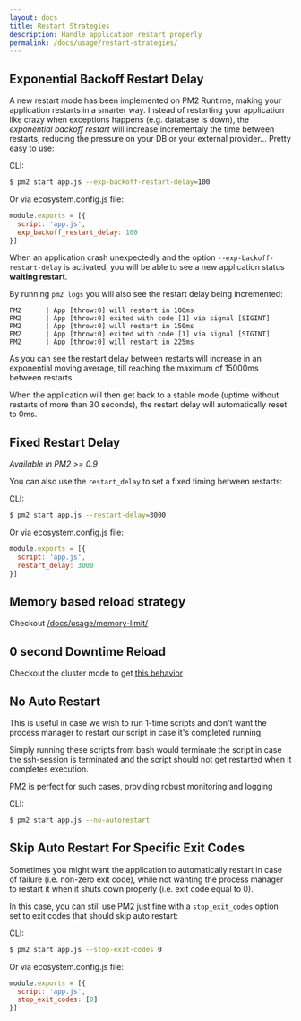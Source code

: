 ```yaml
---
layout: docs
title: Restart Strategies
description: Handle application restart properly
permalink: /docs/usage/restart-strategies/
---
```


## Exponential Backoff Restart Delay

A new restart mode has been implemented on PM2 Runtime, making your application restarts in a smarter way. Instead of restarting your application like crazy when exceptions happens (e.g. database is down), the *exponential backoff restart* will increase incrementaly the time between restarts, reducing the pressure on your DB or your external provider... Pretty easy to use:

CLI:
```bash
$ pm2 start app.js --exp-backoff-restart-delay=100
```

Or via ecosystem.config.js file:
```javascript
module.exports = [{
  script: 'app.js',
  exp_backoff_restart_delay: 100
}]
```

When an application crash unexpectedly and the option `--exp-backoff-restart-delay` is activated, you will be able to see a new application status **waiting restart**.

By running `pm2 logs` you will also see the restart delay being incremented:
```
PM2      | App [throw:0] will restart in 100ms
PM2      | App [throw:0] exited with code [1] via signal [SIGINT]
PM2      | App [throw:0] will restart in 150ms
PM2      | App [throw:0] exited with code [1] via signal [SIGINT]
PM2      | App [throw:0] will restart in 225ms
```

As you can see the restart delay between restarts will increase in an exponential moving average, till reaching the maximum of 15000ms between restarts.

When the application will then get back to a stable mode (uptime without restarts of more than 30 seconds), the restart delay will automatically reset to 0ms.

## Fixed Restart Delay

*Available in PM2 >= 0.9*

You can also use the `restart_delay` to set a fixed timing between restarts:

CLI:
```bash
$ pm2 start app.js --restart-delay=3000
```

Or via ecosystem.config.js file:
```javascript
module.exports = [{
  script: 'app.js',
  restart_delay: 3000
}]
```

## Memory based reload strategy

Checkout [/docs/usage/memory-limit/](/docs/usage/memory-limit/)

## 0 second Downtime Reload

Checkout the cluster mode to get [this behavior](/docs/usage/cluster-mode/#reload)

## No Auto Restart

This is useful in case we wish to run 1-time scripts and don't want the process manager to restart our script in case it's completed running.

Simply running these scripts from bash would terminate the script in case the ssh-session is terminated and the script should not get restarted when it completes execution.

PM2 is perfect for such cases, providing robust monitoring and logging

CLI:

```bash
$ pm2 start app.js --no-autorestart
```

## Skip Auto Restart For Specific Exit Codes

Sometimes you might want the application to automatically restart in case of failure (i.e. non-zero exit code),
while not wanting the process manager to restart it when it shuts down properly (i.e. exit code equal to 0).

In this case, you can still use PM2 just fine with a `stop_exit_codes` option set to exit codes that should skip auto restart:

CLI:
```bash
$ pm2 start app.js --stop-exit-codes 0
```

Or via ecosystem.config.js file:
```javascript
module.exports = [{
  script: 'app.js',
  stop_exit_codes: [0]
}]
```

